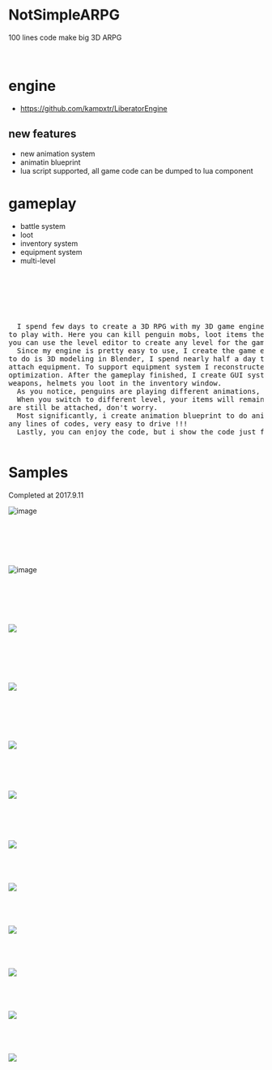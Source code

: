 # NotSimpleARPG
100 lines code make big 3D ARPG

<br>


# engine
- https://github.com/kampxtr/LiberatorEngine
## new features
- new animation system
- animatin blueprint
- lua script supported, all game code can be dumped to lua component


# gameplay
- battle system
- loot 
- inventory system
- equipment system
- multi-level 
 
<br>
<br>
<br>
<br>
<br>

<pre>
  I spend few days to create a 3D RPG with my 3D game engine. It's a multi-level ARPG, tremendous fun 
to play with. Here you can kill penguin mobs, loot items they drop, then equip the item. More exciting, 
you can use the level editor to create any level for the game, and choose which level to play with.
  Since my engine is pretty easy to use, I create the game efficiently. For me, I think the most challenge thing 
to do is 3D modeling in Blender, I spend nearly half a day to modify that knight model, do rigging, animating, 
attach equipment. To support equipment system I reconstructed the engine's animation system and did many 
optimization. After the gameplay finished, I create GUI system to add inventory system, and you can see the 
weapons, helmets you loot in the inventory window.
  As you notice, penguins are playing different animations, that's owe to my engine's new feathers !!! 
  When you switch to different level, your items will remain in your inventory repository and the equipments 
are still be attached, don't worry.
  Most significantly, i create animation blueprint to do animation control in editor, and don't need to write 
any lines of codes, very easy to drive !!!
  Lastly, you can enjoy the code, but i show the code just for ZHUANG B, so it can't compile, lol !!!
  
</pre>
 
 
# Samples
Completed at 2017.9.11 

![image](https://github.com/kampxtr/SimpleARPG/blob/master/screenshot/gameplay.gif)
<br>
<br>
<br>
<br>
<br>
<br>

![image](https://github.com/kampxtr/SimpleARPG/blob/master/screenshot/animation_blueprint.gif)
<br>
<br>
<br>
<br>
<br>
<br>

![](https://github.com/kampxtr/LiberatorEngine/blob/master/screenshots/clipboard1.png)
<br>
<br>
<br>
<br>
<br>
<br>

![](https://github.com/kampxtr/LiberatorEngine/blob/master/screenshots/20171101183136266.png)
<br>
<br>
<br>
<br>
<br>
<br>

 

![](https://github.com/kampxtr/SimpleARPG/blob/master/screenshot/clipboard4.png)
<br>
<br>
<br>
<br>
<br>

 ![](https://github.com/kampxtr/SimpleARPG/blob/master/screenshot/2017-12-18-21.png)
<br>
<br>
<br>
<br>
<br>
 
 
![](https://github.com/kampxtr/SimpleARPG/blob/master/screenshot/20170922200016207.jpg)
<br>
<br>
<br>
<br>
<br>
![](https://github.com/kampxtr/SimpleARPG/blob/master/screenshot/DGxybCrUQAAMfxl.jpg)
<br>
<br>
<br>
<br>
<br>
![](https://github.com/kampxtr/SimpleARPG/blob/master/screenshot/320170922185345312.jpg)
<br>
<br>
<br>
<br>
<br>
![](https://github.com/kampxtr/SimpleARPG/blob/master/screenshot/20170922194028604.jpg)
<br>
<br>
<br>
<br>
<br>
![](https://github.com/kampxtr/SimpleARPG/blob/master/screenshot/clipboard.png)
<br>
<br>
<br>
<br>
<br>
![](https://github.com/kampxtr/SimpleARPG/blob/master/screenshot/clipboard1.png)


 
   




